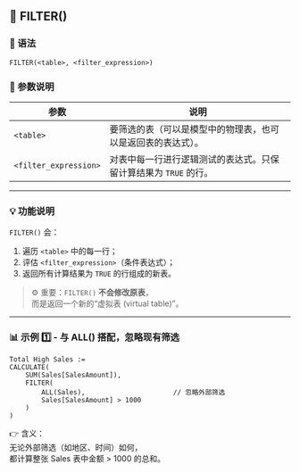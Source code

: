 ## 📘 FILTER()

### 🧩 语法
```DAX
FILTER(<table>, <filter_expression>)
```

### 📖 参数说明
| 参数 | 说明 |
|------|------|
| `<table>` | 要筛选的表（可以是模型中的物理表，也可以是返回表的表达式）。 |
| `<filter_expression>` | 对表中每一行进行逻辑测试的表达式。只保留计算结果为 `TRUE` 的行。 |

---

### 💡 功能说明
`FILTER()` 会：
1. 遍历 `<table>` 中的每一行；
2. 评估 `<filter_expression>`（条件表达式）；
3. 返回所有计算结果为 `TRUE` 的行组成的新表。

> ⚙️ 重要：`FILTER()` **不会修改原表**，  
> 而是返回一个新的“虚拟表 (virtual table)”。

---

### 📊 示例 1️⃣ - 与 ALL() 搭配，忽略现有筛选
```DAX
Total High Sales :=
CALCULATE(
    SUM(Sales[SalesAmount]),
    FILTER(
        ALL(Sales),                      // 忽略外部筛选
        Sales[SalesAmount] > 1000
    )
)
```

👉 含义：  
无论外部筛选（如地区、时间）如何，  
都计算整张 Sales 表中金额 > 1000 的总和。
